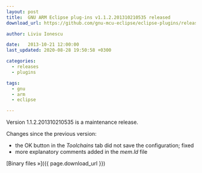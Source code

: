 ```yaml
---
layout: post
title:  GNU ARM Eclipse plug-ins v1.1.2.201310210535 released
download_url: https://github.com/gnu-mcu-eclipse/eclipse-plugins/releases/tag/v1.1.2-201310210535

author: Liviu Ionescu

date:   2013-10-21 12:00:00
last_updated: 2020-08-28 19:50:58 +0300

categories:
  - releases
  - plugins

tags:
  - gnu
  - arm
  - eclipse

---
```


Version 1.1.2.201310210535 is a maintenance release.

Changes since the previous version:

- the OK button in the _Toolchains_ tab did not save the configuration; fixed
- more explanatory comments added in the _mem.ld_ file

[Binary files »]({{ page.download_url }})
